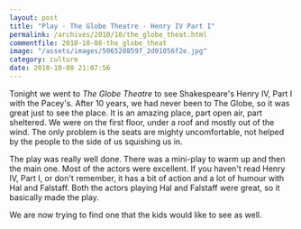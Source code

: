 ```yaml
---
layout: post
title: "Play - The Globe Theatre - Henry IV Part I"
permalink: /archives/2010/10/the_globe_theat.html
commentfile: 2010-10-08-the_globe_theat
image: "/assets/images/5065208597_2d01056f2e.jpg"
category: culture
date: 2010-10-08 21:07:56
---
```


Tonight we went to _The Globe Theatre_ to see Shakespeare's Henry IV, Part I with the Pacey's. After 10 years, we had never been to The Globe, so it was great just to see the place. It is an amazing place, part open air, part sheltered. We were on the first floor, under a roof and mostly out of the wind. The only problem is the seats are mighty uncomfortable, not helped by the people to the side of us squishing us in.

The play was really well done. There was a mini-play to warm up and then the main one. Most of the actors were excellent. If you haven't read Henry IV, Part I, or don't remember, it has a bit of action and a lot of humour with Hal and Falstaff. Both the actors playing Hal and Falstaff were great, so it basically made the play.

We are now trying to find one that the kids would like to see as well.
